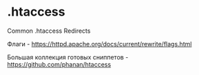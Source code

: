 # .htaccess
Common .htaccess Redirects

Флаги - https://httpd.apache.org/docs/current/rewrite/flags.html

Большая коллекция готовых сниппетов - https://github.com/phanan/htaccess
